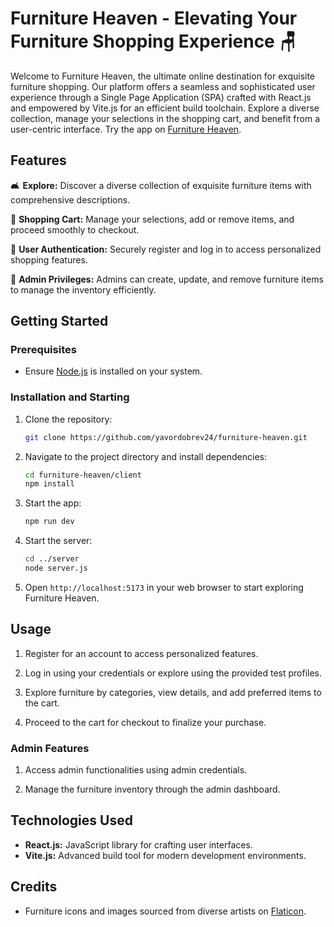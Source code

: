 # Furniture Heaven - Elevating Your Furniture Shopping Experience 🪑

Welcome to Furniture Heaven, the ultimate online destination for exquisite furniture shopping. Our platform offers a seamless and sophisticated user experience through a Single Page Application (SPA) crafted with React.js and empowered by Vite.js for an efficient build toolchain. Explore a diverse collection, manage your selections in the shopping cart, and benefit from a user-centric interface.
Try the app on [Furniture Heaven](https://furniture-heaven-606df.web.app).

## Features

🛋 **Explore:** Discover a diverse collection of exquisite furniture items with comprehensive descriptions.

🛒 **Shopping Cart:** Manage your selections, add or remove items, and proceed smoothly to checkout.

🔐 **User Authentication:** Securely register and log in to access personalized shopping features.

👑 **Admin Privileges:** Admins can create, update, and remove furniture items to manage the inventory efficiently.

## Getting Started

### Prerequisites

- Ensure [Node.js](https://nodejs.org/) is installed on your system.

### Installation and Starting

1. Clone the repository:

   ```bash
   git clone https://github.com/yavordobrev24/furniture-heaven.git
   ```

2. Navigate to the project directory and install dependencies:

   ```bash
   cd furniture-heaven/client
   npm install
   ```

3. Start the app:

   ```bash
   npm run dev
   ```

4. Start the server:

   ```bash
   cd ../server
   node server.js
   ```

5. Open `http://localhost:5173` in your web browser to start exploring Furniture Heaven.

## Usage

1. Register for an account to access personalized features.

2. Log in using your credentials or explore using the provided test profiles.

3. Explore furniture by categories, view details, and add preferred items to the cart.

4. Proceed to the cart for checkout to finalize your purchase.

### Admin Features

1. Access admin functionalities using admin credentials.

2. Manage the furniture inventory through the admin dashboard.

## Technologies Used

- **React.js:** JavaScript library for crafting user interfaces.
- **Vite.js:** Advanced build tool for modern development environments.

## Credits

- Furniture icons and images sourced from diverse artists on [Flaticon](https://www.flaticon.com/).
